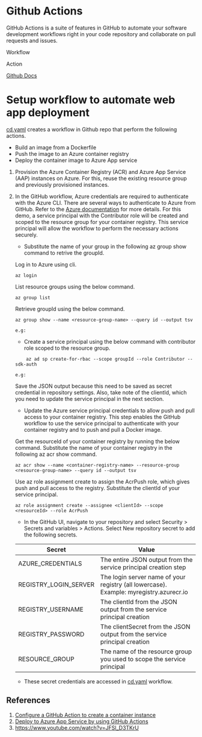 # Github Actions
GitHub Actions is a suite of features in GitHub to automate your software development workflows right in your code repository and collaborate on pull requests and issues.

Workflow

Action

[Github Docs](https://docs.github.com/en/actions)

# Setup workflow to automate web app deployment

[cd.yaml](../../.github/workflows/cd.yaml) creates a workflow in Github repo that perform the following actions.
* Build an image from a Dockerfile
* Push the image to an Azure container registry
* Deploy the container image to Azure App service

1. Provision the Azure Container Registry (ACR) and Azure App Service (AAP) instances on Azure. For this, reuse the existing resource group and previously provisioned instances.

2. In the GitHub workflow, Azure credentials are required to authenticate with the Azure CLI. There are several ways to authenticate to Azure from GitHub. Refer to the [Azure documentation](https://learn.microsoft.com/en-us/azure/developer/github/connect-from-azure) for more details. For this demo, a service principal with the Contributor role will be created and scoped to the resource group for your container registry. This service principal will allow the workflow to perform the necessary actions securely.

    * Substitute the name of your group in the following az group show command to retrive the groupId.

    Log in to Azure using cli.
    ```shell
    az login
    ```
    List resource groups using the below command.
    ```shell
    az group list
    ```
    Retrieve groupId using the below command.
    ```shell
    az group show --name <resource-group-name> --query id --output tsv

    e.g:
    ```

    * Create a service principal using the below command with contributor role scoped to the resource group.
    ```shell
        az ad sp create-for-rbac --scope groupId --role Contributor --sdk-auth

    e.g:
    ```
    Save the JSON output because this need to be saved as secret credential in repository settings. Also, take note of the clientId, which you need to update the service principal in the next section.

    * Update the Azure service principal credentials to allow push and pull access to your container registry. This step enables the GitHub workflow to use the service principal to authenticate with your container registry and to push and pull a Docker image.

    Get the resourceId of your container registry by running the below command. Substitute the name of your container registry in the following az acr show command.
    ```shell
    az acr show --name <container-registry-name> --resource-group <resource-group-name> --query id --output tsv
    ```

    Use az role assignment create to assign the AcrPush role, which gives push and pull access to the registry. Substitute the clientId of your service principal.

    ```shell
    az role assignment create --assignee <clientId> --scope <resourceId> --role AcrPush
    ```

    * In the GitHub UI, navigate to your repository and select Security > Secrets and variables > Actions. Select New repository secret to add the following secrets.

    | Secret              | Value                                                                 |
    |---------------------|-----------------------------------------------------------------------|
    | AZURE_CREDENTIALS   | The entire JSON output from the service principal creation step      |
    | REGISTRY_LOGIN_SERVER | The login server name of your registry (all lowercase). Example: myregistry.azurecr.io |
    | REGISTRY_USERNAME   | The clientId from the JSON output from the service principal creation |
    | REGISTRY_PASSWORD   | The clientSecret from the JSON output from the service principal creation |
    | RESOURCE_GROUP      | The name of the resource group you used to scope the service principal |

    * These secret credentials are accessed in [cd.yaml](../../.github/workflows/cd.yaml) workflow.


## References
1. [Configure a GitHub Action to create a container instance](https://learn.microsoft.com/en-us/azure/container-instances/container-instances-github-action)
2. [Deploy to Azure App Service by using GitHub Actions](https://learn.microsoft.com/en-us/azure/app-service/deploy-github-actions?tabs=userlevel%2Cpython%2Caspnetcore)
3. https://www.youtube.com/watch?v=JFSl_D3TKrU
